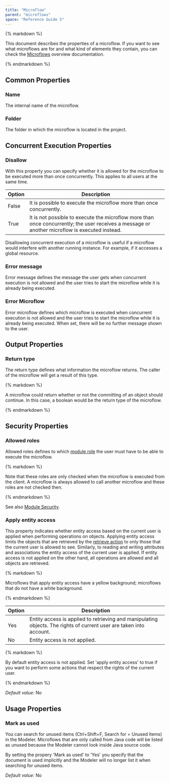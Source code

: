 ```yaml
---
title: "Microflow"
parent: "microflows"
space: "Reference Guide 5"
---
```



<div class="alert alert-warning">{% markdown %}

This document describes the properties of a microflow. If you want to see what microflows are for and what kind of elements they contain, you can check the [Microflows](microflows) overview documentation.

{% endmarkdown %}</div>

## Common Properties

### Name

The internal name of the microflow.

### Folder

The folder in which the microflow is located in the project.

## Concurrent Execution Properties

### Disallow

With this property you can specify whether it is allowed for the microflow to be executed more than once concurrently. This applies to all users at the same time.

<table><thead><tr><th class="confluenceTh">Option</th><th class="confluenceTh">Description</th></tr></thead><tbody><tr><td class="confluenceTd">False</td><td class="confluenceTd">It is possible to execute the microflow more than once concurrently.</td></tr><tr><td class="confluenceTd">True</td><td class="confluenceTd">It is not possible to execute the microflow more than once concurrently; the user receives a message or another microflow is executed instead.</td></tr></tbody></table>

Disallowing concurrent execution of a microflow is useful if a microflow would interfere with another running instance. For example, if it accesses a global resource.

### Error message

Error message defines the message the user gets when concurrent execution is not allowed and the user tries to start the microflow while it is already being executed.

### Error Microflow

Error microflow defines which microflow is executed when concurrent execution is not allowed and the user tries to start the microflow while it is already being executed. When set, there will be no further message shown to the user.

## Output Properties

### Return type

The return type defines what information the microflow returns. The caller of the microflow will get a result of this type.

<div class="alert alert-info">{% markdown %}

A microflow could return whether or not the committing of an object should continue. In this case, a boolean would be the return type of the microflow.

{% endmarkdown %}</div>

## Security Properties

### Allowed roles

Allowed roles defines to which [module role](module-role) the user must have to be able to execute the microflow.

<div class="alert alert-warning">{% markdown %}

Note that these roles are only checked when the microflow is executed from the client. A microflow is always allowed to call another microflow and these roles are not checked then.

{% endmarkdown %}</div>

See also [Module Security](module-security).

### Apply entity access

This property indicates whether entity access based on the current user is applied when performing operations on objects. Applying entity access limits the objects that are retrieved by the [retrieve action](retrieve) to only those that the current user is allowed to see. Similarly, to reading and writing attributes and associations the entity access of the current user is applied. If entity access is not applied on the other hand, all operations are allowed and all objects are retrieved.

<div class="alert alert-warning">{% markdown %}

Microflows that apply entity access have a yellow background; microflows that do not have a white background.

{% endmarkdown %}</div><table><thead><tr><th class="confluenceTh">Option</th><th class="confluenceTh">Description</th></tr></thead><tbody><tr><td class="confluenceTd">Yes</td><td class="confluenceTd">Entity access is applied to retrieving and manipulating objects. The rights of current user are taken into account.</td></tr><tr><td class="confluenceTd">No</td><td class="confluenceTd">Entity access is not applied.</td></tr></tbody></table><div class="alert alert-success">{% markdown %}

By default entity access is not applied. Set 'apply entity access' to true if you want to perform some actions that respect the rights of the current user.

{% endmarkdown %}</div>

_Default value:_ No

## Usage Properties

### Mark as used

You can search for unused items (Ctrl+Shift+F, Search for = Unused items) in the Modeler. Microflows that are only called from Java code will be listed as unused because the Modeler cannot look inside Java source code.

By setting the propery 'Mark as used' to 'Yes' you specify that the document is used implicitly and the Modeler will no longer list it when searching for unused items.

_Default value:_ No

